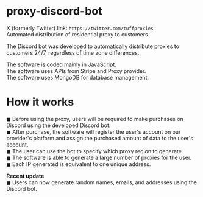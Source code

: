 # proxy-discord-bot
X (formerly Twitter) link: `https://twitter.com/tuffproxies` <br />
Automated distribution of residential proxy to customers.

The Discord bot was developed to automatically distribute proxies to customers 24/7, regardless of time zone differences.

The software is coded mainly in JavaScript.<br />
The software uses APIs from Stripe and Proxy provider.<br />
The software uses MongoDB for database management.

# How it works
◼ Before using the proxy, users will be required to make purchases on Discord using the developed Discord bot.<br />
◼ After purchase, the software will register the user's account on our provider's platform and assign the purchased amount of data to the user's account.<br />
◼ The user can use the bot to specify which proxy region to generate.<br />
◼ The software is able to generate a large number of proxies for the user.<br />
◼ Each IP generated is equivalent to one unique address.

**Recent update**<br />
◼ Users can now generate random names, emails, and addresses using the Discord bot.

